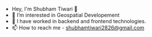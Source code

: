 - Hey, I'm Shubham Tiwari 👋 
- 👀 I’m interested in Geospatial Developement
- 🌱 I have worked in backend and frontend technologies.
- 📫 How to reach me - shubhamtiwari2826@gmail.com


<!---
TiwariShubham99/TiwariShubham99 is a ✨ special ✨ repository because its `README.md` (this file) appears on your GitHub profile.
You can click the Preview link to take a look at your changes.
--->

